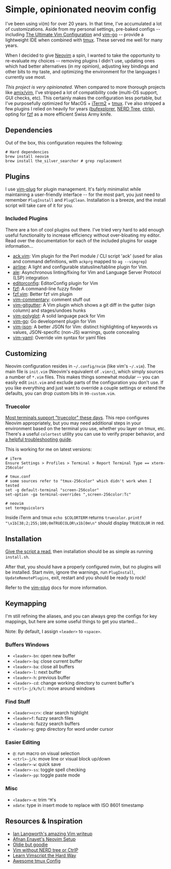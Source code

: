 # Simple, opinionated neovim config

I've been using vi(m) for over 20 years. In that time, I've accumulated a lot of
customizations. Aside from my personal settings, pre-baked configs -- including
[The Ultimate Vim Configuration](https://github.com/amix/vimrc) and
[vim-go](https://github.com/fatih/vim-go) -- provide a lightweight IDE
when combined with [tmux](https://github.com/tmux/tmux). These served me well for many years.

When I decided to give [Neovim](https://neovim.io) a spin, I wanted to take the opportunity to
re-evaluate my choices -- removing plugins I didn't use, updating ones which had
better alternatives (in my opinion), adjusting key bindings and other bits to my taste,
and optimizing the environment for the languages I currently use most.

_This project is very opinionated._ When compared to more thorough projects like
[amix/vim](https://github.com/amix/vimrc), I've stripped a lot of compatibility code
(multi-OS support, GUI checks, etc). This certainly makes the configuration less
portable, but I've purposefully optimized for MacOS + [iTerm2](https://www.iterm2.com) +
[tmux](https://github.com/tmux/tmux/wiki). I've also stripped a few plugins I relied
on heavily for years ([bufexplorer](https://github.com/jlanzarotta/bufexplorer),
[NERD Tree](https://github.com/scrooloose/nerdtree), [ctrlp](https://github.com/ctrlpvim/ctrlp.vim)),
opting for [fzf](https://github.com/junegunn/fzf) as a more efficient Swiss Army knife.

## Dependencies

Out of the box, this configuration requires the following:

```
# Hard dependencies
brew install neovim
brew install the_silver_searcher # grep replacement
```

## Plugins

I use [vim-plug](https://github.com/junegunn/vim-plug) for plugin management. It's fairly
minimalist while maintaining a user-friendly interface -- for the most part, you just
need to remember `PlugInstall` and `PlugClean`. Installation is a breeze, and the install
script will take care of it for you.

### Included Plugins

There are a ton of cool plugins out there. I've tried very hard to add enough useful
functionality to increase efficiency without over-bloating my editor.  Read over the
documentation for each of the included plugins for usage information...

- [ack.vim](https://github.com/mileszs/ack.vim): Vim plugin for the Perl module / CLI script 'ack' (used for alias and command definitions, with `ackprg` mapped to `ag --vimgrep`)
- [airline](https://github.com/vim-airline/vim-airline): A light and configurable statusline/tabline plugin for Vim.
- [ale](https://github.com/w0rp/ale): Asynchronous linting/fixing for Vim and Language Server Protocol (LSP) integration
- [editorconfig](https://github.com/editorconfig/editorconfig-vim): EditorConfig plugin for Vim
- [fzf](https://github.com/junegunn/fzf): A command-line fuzzy finder
- [fzf.vim](https://github.com/junegunn/fzf.vim): Better fzf vim plugin
- [vim-commentary](https://github.com/tpope/vim-commentary): comment stuff out
- [vim-gitgutter](https://github.com/airblade/vim-gitgutter): A Vim plugin which shows a git diff in the gutter (sign column) and stages/undoes hunks
- [vim-polyglot](https://github.com/sheerun/vim-polyglot): A solid language pack for Vim
- [vim-go](https://github.com/fatih/vim-go): Go development plugin for Vim
- [vim-json](https://github.com/elzr/vim-json): A better JSON for Vim: distinct highlighting of keywords vs values, JSON-specific (non-JS) warnings, quote concealing
- [vim-yaml](https://github.com/stephpy/vim-yaml): Override vim syntax for yaml files

## Customizing

Neovim configuration resides in `~/.config/nvim` (like vim's `~/.vim`). The main file is `init.vim`
(Neovim's equivalent of `.vimrc`), which simply sources a number of `*.vim` files. This makes things
somewhat modular -- you can easily edit `init.vim` and exclude parts of the configuration you don't
use. If you like everything and just want to override a couple settings or extend the defaults, you
can drop custom bits in `99-custom.vim`.

### Truecolor

[Most terminals support "truecolor" these days](https://gist.github.com/XVilka/8346728).
This repo configures Neovim appropriately, but you may need additional steps in your
environment based on the terminal you use, whether you layer on tmux, etc. There's a useful
`colortest` utility you can use to verify proper behavior, and
[a helpful troubleshooting guide](https://recordnotfound.com/base16-vim-chriskempson-31016).

This is working for me on latest versions:

```
# iTerm
Ensure Settings > Profiles > Terminal > Report Terminal Type == xterm-256color

# tmux.conf
# some sources refer to "tmux-256color" which didn't work when I tested
set -g default-terminal "screen-256color"
set-option -ga terminal-overrides ",screen-256color:Tc"

# neovim
set termguicolors
```

Inside iTerm and tmux `echo $COLORTERM` returns `truecolor`.
`printf "\x1b[38;2;255;100;0mTRUECOLOR\x1b[0m\n"` should display `TRUECOLOR` in red.

## Installation

[Give the script a read](https://github.com/deadlysyn/neovimrc/blob/master/install.sh),
then installation should be as simple as running `install.sh`.

After that, you should have a properly configured nvim, but no plugins will be
installed.  Start nvim, ignore the warnings, run `PlugInstall`, `UpdateRemotePlugins`,
exit, restart and you should be ready to rock!

Refer to the [vim-plug](https://github.com/junegunn/vim-plug) docs for more information.

## Keymapping

I'm still refining the aliases, and you can always grep the configs for key mappings,
but here are some useful things to get you started...

Note: By default, I assign `<leader>` to `<space>`.

### Buffers Windows

- `<leader>-bn`: open new buffer
- `<leader>-bq`: close current buffer
- `<leader>-ba`: close all buffers
- `<leader>-l`: next buffer
- `<leader>-h`: previous buffer
- `<leader>-cd`: change working directory to current buffer's
- `<ctrl>-j/k/h/l`: move around windows

### Find Stuff

- `<leader><cr>`: clear search highlight
- `<leader>f`: fuzzy search files
- `<leader>b`: fuzzy search buffers
- `<leader>g`: grep directory for word under cursor

### Easier Editing

- `@`: run macro on visual selection
- `<ctrl>-j/k`: move line or visual block up/down
- `<leader>-w`: quick save
- `<leader>-ss`: toggle spell checking
- `<leader>-pp`: toggle paste mode

### Misc

- `<leader>-m`: trim `^M`'s
- `xdate`: type in insert mode to replace with ISO 8601 timestamp

## Resources & Inspiration

- [Ian Langworth's amazing Vim writeup](https://statico.github.io/vim3.html)
- [Afnan Enayet's Neovim Setup](https://afnan.io/2018-04-12/my-neovim-development-setup)
- [Oldie but goodie](https://dockyard.com/blog/2013/09/26/vim-moving-lines-aint-hard)
- [Vim without NERD tree or CtrlP](https://gist.github.com/csswizardry/9a33342dace4786a9fee35c73fa5deeb)
- [Learn Vimscript the Hard Way](http://learnvimscriptthehardway.stevelosh.com)
- [Awesome tmux Config](https://github.com/tony/tmux-config)
